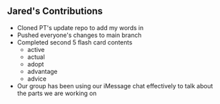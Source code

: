 ## Jared's Contributions

* Cloned PT's update repo to add my words in 
* Pushed everyone's changes to main branch
* Completed second 5 flash card contents
	* active
	* actual
	* adopt
	* advantage
	* advice
* Our group has been using our iMessage chat effectively to talk about the parts we are working on